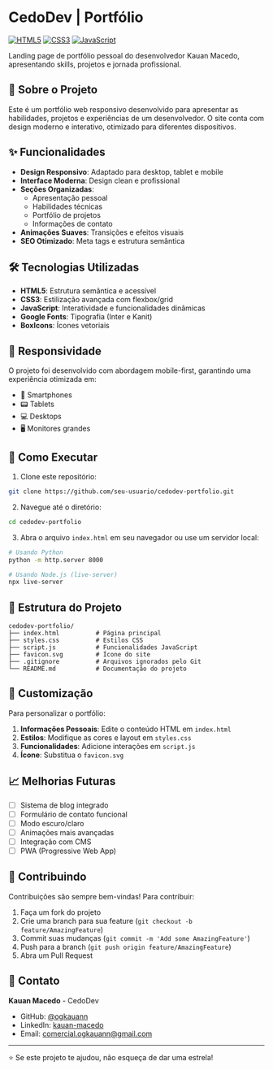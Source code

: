 # CedoDev | Portfólio

[![HTML5](https://img.shields.io/badge/html5-%23E34F26.svg?style=for-the-badge&logo=html5&logoColor=white)](https://developer.mozilla.org/pt-BR/docs/Web/HTML)
[![CSS3](https://img.shields.io/badge/css3-%231572B6.svg?style=for-the-badge&logo=css3&logoColor=white)](https://developer.mozilla.org/pt-BR/docs/Web/CSS)
[![JavaScript](https://img.shields.io/badge/javascript-%23323330.svg?style=for-the-badge&logo=javascript&logoColor=%23F7DF1E)](https://developer.mozilla.org/pt-BR/docs/Web/JavaScript)

Landing page de portfólio pessoal do desenvolvedor Kauan Macedo, apresentando skills, projetos e jornada profissional.

## 🚀 Sobre o Projeto

Este é um portfólio web responsivo desenvolvido para apresentar as habilidades, projetos e experiências de um desenvolvedor. O site conta com design moderno e interativo, otimizado para diferentes dispositivos.

## ✨ Funcionalidades

- **Design Responsivo**: Adaptado para desktop, tablet e mobile
- **Interface Moderna**: Design clean e profissional
- **Seções Organizadas**: 
  - Apresentação pessoal
  - Habilidades técnicas
  - Portfólio de projetos
  - Informações de contato
- **Animações Suaves**: Transições e efeitos visuais
- **SEO Otimizado**: Meta tags e estrutura semântica

## 🛠️ Tecnologias Utilizadas

- **HTML5**: Estrutura semântica e acessível
- **CSS3**: Estilização avançada com flexbox/grid
- **JavaScript**: Interatividade e funcionalidades dinâmicas
- **Google Fonts**: Tipografia (Inter e Kanit)
- **BoxIcons**: Ícones vetoriais

## 📱 Responsividade

O projeto foi desenvolvido com abordagem mobile-first, garantindo uma experiência otimizada em:
- 📱 Smartphones
- 📟 Tablets
- 💻 Desktops
- 🖥️ Monitores grandes

## 🚀 Como Executar

1. Clone este repositório:
```bash
git clone https://github.com/seu-usuario/cedodev-portfolio.git
```

2. Navegue até o diretório:
```bash
cd cedodev-portfolio
```

3. Abra o arquivo `index.html` em seu navegador ou use um servidor local:
```bash
# Usando Python
python -m http.server 8000

# Usando Node.js (live-server)
npx live-server
```

## 📁 Estrutura do Projeto

```
cedodev-portfolio/
├── index.html          # Página principal
├── styles.css          # Estilos CSS
├── script.js           # Funcionalidades JavaScript
├── favicon.svg         # Ícone do site
├── .gitignore          # Arquivos ignorados pelo Git
└── README.md           # Documentação do projeto
```

## 🎨 Customização

Para personalizar o portfólio:

1. **Informações Pessoais**: Edite o conteúdo HTML em `index.html`
2. **Estilos**: Modifique as cores e layout em `styles.css`
3. **Funcionalidades**: Adicione interações em `script.js`
4. **Ícone**: Substitua o `favicon.svg`

## 📈 Melhorias Futuras

- [ ] Sistema de blog integrado
- [ ] Formulário de contato funcional
- [ ] Modo escuro/claro
- [ ] Animações mais avançadas
- [ ] Integração com CMS
- [ ] PWA (Progressive Web App)

## 🤝 Contribuindo

Contribuições são sempre bem-vindas! Para contribuir:

1. Faça um fork do projeto
2. Crie uma branch para sua feature (`git checkout -b feature/AmazingFeature`)
3. Commit suas mudanças (`git commit -m 'Add some AmazingFeature'`)
4. Push para a branch (`git push origin feature/AmazingFeature`)
5. Abra um Pull Request


## 📧 Contato

**Kauan Macedo** - CedoDev

- GitHub: [@ogkauann](https://github.com/ogkauann)
- LinkedIn: [kauan-macedo](https://linkedin.com/in/kauan-macedo-363ba631b/)
- Email: comercial.ogkauann@gmail.com

---

⭐ Se este projeto te ajudou, não esqueça de dar uma estrela!
